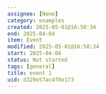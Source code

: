 ```yaml
---
assignee: [None]
category: examples
created: 2025-05-01@16:58:34
end: 2025-04-04
item: Event
modified: 2025-05-01@16:58:34
start: 2025-04-04
status: Not started
tags: [general]
title: event 1
uid: d329e57ac4f8e173
---
```


